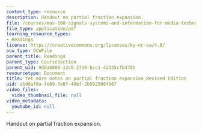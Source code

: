 ```yaml
---
content_type: resource
description: Handout on partial fraction expansion.
file: /courses/mas-160-signals-systems-and-information-for-media-technology-fall-2007/e1d0af0afe697e8f48bf2b582508fb67_1121_partial_fra.pdf
file_type: application/pdf
learning_resource_types:
- Readings
license: https://creativecommons.org/licenses/by-nc-sa/4.0/
ocw_type: OCWFile
parent_title: Readings
parent_type: CourseSection
parent_uid: 9d8ab809-13c0-2739-bcc1-42335cfb478b
resourcetype: Document
title: Yet more notes on partial fraction expansion Revised Edition
uid: e1d0af0a-fe69-7e8f-48bf-2b582508fb67
video_files:
  video_thumbnail_file: null
video_metadata:
  youtube_id: null
---
```

Handout on partial fraction expansion.